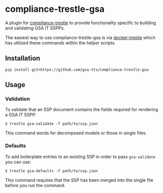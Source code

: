 # compliance-trestle-gsa

A plugin for [compliance-trestle](https://github.com/oscal-compass/compliance-trestle) to provide functionality specific to building and validating GSA IT SSPPs.

The easiest way to use compliance-trestle-gsa is via [docker-trestle](https://github.com/gsa-tts/docker-trestle) which has utilized these commands within the helper scripts.

## Installation

`pip install git+https://github.com/gsa-tts/compliance-trestle-gsa`

## Usage

### Validation

To validate that an SSP document contains the fields required for rendering a GSA IT SSPP:

`$ trestle gsa-validate -f path/to/ssp.json`

This command words for decomposed models or those in single files.

### Defaults

To add boilerplate entries to an existing SSP in order to pass `gsa-validate` you can use:

`$ trestle gsa-defaults -f path/to/ssp.json`

This command requires that the SSP has been merged into the single file before you run the command.
